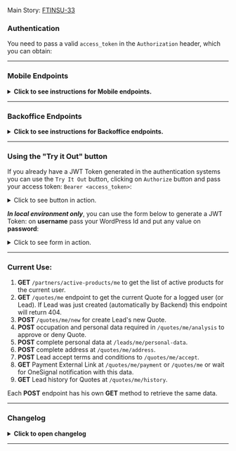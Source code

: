Main Story: [FTINSU-33](https://facily-jira.atlassian.net/browse/FTINSU-33)

### Authentication
You need to pass a valid `access_token` in the `Authorization` header, which you can obtain:

---

### Mobile Endpoints

<details>
<summary><b>Click to see instructions for Mobile endpoints.</b></summary>

From [Facily Core Commerce User Identity API](https://core-commerce-user-identity.staging.faci.ly/docs#/Users%20V2/sign_in_v2_users_signin_post),
passing the `email` and `password` of the user you want to authenticate:

Get access token in Facily Core Commerce User Identity API, passing the Bearer token
which you can find here: [https://facily-jira.atlassian.net/browse/FTINSU-124](https://facily-jira.atlassian.net/browse/FTINSU-124)

```bash
$ curl -X 'POST' \
  'https://core-commerce-user-identity.staging.faci.ly/v2/users/signin' \
  -H 'accept: application/json' \
  -H 'access_token: Bearer <<GET BEARER IN JIRA TASK FTINSU-124>>' \
  -H 'Content-Type: application/json' \
  -d '{
  "key": "segurosteste@email.com",
  "password": "super_senha_secreta"
}'
```
Then use the `access_token` received to access any Acquisition Mobile Endpoints:

```bash
$ curl -H "Authorization: Bearer <access_token> https://fintech-insurance-acquisition.development.faci.ly/api/quotes/me
```
</details>

---

### Backoffice Endpoints

<details>
<summary><b>Click to see instructions for Backoffice endpoints.</b></summary>

From [Backoffice Admin API](https://finance-admin-api.development.faci.ly/docs/static/index.html#/),
passing the `CF_Authorization` value inside the cookie saved on your Browser, after you open Swagger:

```bash
$ curl -X 'POST' \
  'https://finance-admin-api.development.faci.ly/login' \
  -H 'accept: */*' \
  -H 'Content-Type: application/json' \
  -d '{
  "cfAccessToken": "<<ADD HERE THE CF_Authorization FROM SWAGGER COOKIE>>"
}'
```

Then use the `access_token` received to access any Acquisition Mobile Endpoints:

```bash
$ curl -H "Authorization: Bearer <access_token> https://fintech-insurance-acquisition.development.faci.ly/api/quotes/me
```
</details>

---

### Using the "Try it Out" button
If you already have a JWT Token generated in the authentication systems you can use the
`Try It Out` button, clicking on `Authorize` button and pass your access token:
`Bearer <access_token>`:

<details>
<summary>Click to see button in action.</summary>

<img src="static/docs/8e979d56.gif"/>

</details>

_**In local environment only**_, you can use the form below to generate a JWT Token:
on **username** pass your WordPress Id and put any value on **password**:

<details>
<summary>Click to see form in action.</summary>

<img src="static/docs/08612100.gif"/>

</details>

---

### Current Use:

1. **GET** `/partners/active-products/me` to get the list of active products for the
   current user.
2. **GET** `/quotes/me` endpoint to get the current Quote for a logged user (or
   Lead). If Lead was just created (automatically by Backend) this endpoint will
   return 404.
3. **POST** `/quotes/me/new` for create Lead's new Quote.
4. **POST** occupation and personal data required in  `/quotes/me/analysis` to
   approve or deny Quote.
5. **POST** complete personal data at `/leads/me/personal-data`.
6. **POST** complete address at `/quotes/me/address`.
7. **POST** Lead accept terms and conditions to `/quotes/me/accept`.
8. **GET** Payment External Link at `/quotes/me/payment` or `/quotes/me` or wait
   for OneSignal notification with this data.
9. **GET** Lead history for Quotes at `/quotes/me/history`.

Each **POST** endpoint has his own **GET** method to retrieve the same data.

---

### Changelog
<details>
<summary><b>Click to open changelog</b></summary>

#### 2022.04.12 - v1.1

* On local environment add the option to generate a JWT Token.
* Fix error when user uses the JWT token from `meryto` authentication system.
* Swagger is now in `/docs` endpoint. Example: `https://fintech-insurance-acquisition.development.faci.ly/docs`.
  The older endpoints will redirect to here.

#### 2022.04.08 - v1.0

From this point API is now versioned: the latest version will be always
`/api/latest/<endpoint>` - for example `/api/latest/quotes/me`.

##### Other changes

* Rename endpoint `partners/me/active-products/schemas` to
  `/partners/active-products/me/schema/`.
* Removed `/quotes/me/product` endpoint.
* Removed `/quotes/me/occupation` endpoint.
* Rollback `/quotes/me/payment` GET endpoint.
* Add fields `status`, `external_payment_link` and `external_payment_link_valid_through`
  to `/quotes/me/payment` GET endpoint.
* Remove `pep` field in Lead Response
* Add `facily_wordpress_id` field in Lead Response
* Add `partner_quote_id` field in Product Response

----

#### 2022.04.01 - New additions per mobile team requests:

* Revert `product` changes in `/quotes/me` endpoint.
* All datetime fields are now returned as `ISO 8601` format: `2020-01-01T00:00:00.000Z`.
* Add the `product_payment_method` field to `/quotes/me` endpoint. This field means the
  payment method "chosen" by user. (In fact, it is selected in backend automaticaly, like
  product, because currently, we have just only one partner/product/payment_method combo).
* Add missing fields in `/quotes/me` endpoint:

| Field                            | Type     | Description                                                   |
|----------------------------------|----------|---------------------------------------------------------------|
| `branch_number`                  | str      | Bank Branch Number (for BANK TRANSFER method). Not used now.  |
| `account_number`                 | str      | Bank Account Number (for BANK TRANSFER method). Not used now. |
| `external_payment_link`          | str      | URL External Payment for CREDIT CARD method.                  |
| `external_payment_valid_through` | datetime | URL External Payment expiration datetime                      |

----

#### 2022.03.30 - Refactoring:

* Removed `/api/occupations/` endpoint.
* Removed `/api/quotes/me/payment` endpoint.
* Removed `partner_product_ids` in `Product` resource.
* On `/api/quotes/me` endpoint, `product` now contains `partner_id`, `title`,
  `description`, `product_price`, `product_price_currency`, `product_price_recurrence`
  and `product_locale`. For full product details, please refer to the
  `/api/quotes/me/product` endpoint.
* Added `terms_accepted_ip_address`, `terms_accepted_datetime` and `terms_accepted_email` in
  `Quote` resource.
* Removed `pep` and `lead_occupation` in `Quote` resource.

----

#### 2022.03.24 - New additions per mobile team requests:

* Add `/api/partners/active-products/schemas` endpoint
* Add `/api/quotes/me/payment/schemas` endpoint

----

#### 2022.03.23 - New additions per mobile team requests:

* Add all `/api/quotes/me/analysis` endpoints
* Make POST and GET schemas equal in `/api/quotes/me/address` endpoint
* Add new fields in `/api/quotes/me/`:

| Field                 | Type      | Description                               |
|-----------------------|-----------|-------------------------------------------|
| `is_final_state`      | bool      | Return if Quote is in a final status      |
| `is_persistent_state` | bool      | Return if Quote is in a persistent status |
| `denied_reason`       | list[str] | Show denied reasons for a denied Quote    |

* Add Product Titles, Description and FAQ in `/api/partners/active-products/me` endpoint

---

#### 2022.02.15 - Initial version
</details>

---
